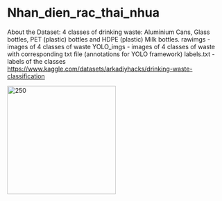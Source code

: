 # Nhan_dien_rac_thai_nhua

About the Dataset:
4 classes of drinking waste: Aluminium Cans, Glass bottles, PET (plastic) bottles and HDPE (plastic) Milk bottles.
rawimgs - images of 4 classes of waste
YOLO_imgs - images of 4 classes of waste with corresponding txt file (annotations for YOLO framework)
labels.txt - labels of the classes
https://www.kaggle.com/datasets/arkadiyhacks/drinking-waste-classification


<img src="https://user-images.githubusercontent.com/85027960/224559694-76037075-3371-4edf-b270-cae10a13ec81.PNG
" alt="250" width="250" />
